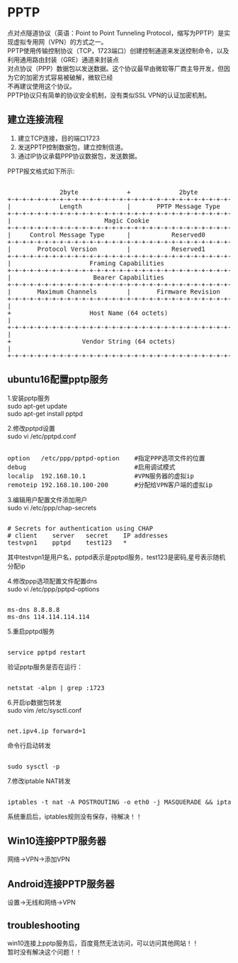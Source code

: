 # PPTP          
点对点隧道协议（英语：Point to Point Tunneling Protocol，缩写为PPTP）是实现虚拟专用网（VPN）的方式之一。     
PPTP使用传输控制协议（TCP，1723端口）创建控制通道来发送控制命令，以及利用通用路由封装（GRE）通道来封装点      
对点协议（PPP）数据包以发送数据。这个协议最早由微软等厂商主导开发，但因为它的加密方式容易被破解，微软已经      
不再建议使用这个协议。       
PPTP协议只有简单的协议安全机制，没有类似SSL VPN的认证加密机制。    
    
## 建立连接流程  
1. 建立TCP连接，目的端口1723  
2. 发送PPTP控制数据包，建立控制信道。  
3. 通过IP协议承载PPP协议数据包，发送数据。   
  
PPTP报文格式如下所示:  
<pre>  
              2byte             +             2byte       
+-+-+-+-+-+-+-+-+-+-+-+-+-+-+-+-+-+-+-+-+-+-+-+-+-+-+-+-+-+-+-+-+  
|             Length            |       PPTP Message Type       |  
+-+-+-+-+-+-+-+-+-+-+-+-+-+-+-+-+-+-+-+-+-+-+-+-+-+-+-+-+-+-+-+-+  
|                         Magic Cookie                          |  
+-+-+-+-+-+-+-+-+-+-+-+-+-+-+-+-+-+-+-+-+-+-+-+-+-+-+-+-+-+-+-+-+  
|     Control Message Type      |           Reserved0           |  
+-+-+-+-+-+-+-+-+-+-+-+-+-+-+-+-+-+-+-+-+-+-+-+-+-+-+-+-+-+-+-+-+  
|       Protocol Version        |           Reserved1           |  
+-+-+-+-+-+-+-+-+-+-+-+-+-+-+-+-+-+-+-+-+-+-+-+-+-+-+-+-+-+-+-+-+  
|                     Framing Capabilities                      |  
+-+-+-+-+-+-+-+-+-+-+-+-+-+-+-+-+-+-+-+-+-+-+-+-+-+-+-+-+-+-+-+-+  
|                      Bearer Capabilities                      |  
+-+-+-+-+-+-+-+-+-+-+-+-+-+-+-+-+-+-+-+-+-+-+-+-+-+-+-+-+-+-+-+-+  
|       Maximum Channels        |       Firmware Revision       |  
+-+-+-+-+-+-+-+-+-+-+-+-+-+-+-+-+-+-+-+-+-+-+-+-+-+-+-+-+-+-+-+-+  
|                                                               |  
+                     Host Name (64 octets)                     +  
|                                                               |  
+-+-+-+-+-+-+-+-+-+-+-+-+-+-+-+-+-+-+-+-+-+-+-+-+-+-+-+-+-+-+-+-+  
|                                                               |  
+                   Vendor String (64 octets)                   +  
|                                                               |  
+-+-+-+-+-+-+-+-+-+-+-+-+-+-+-+-+-+-+-+-+-+-+-+-+-+-+-+-+-+-+-+-+  
</pre>  
  
  
  
## ubuntu16配置pptp服务          
1.安装pptp服务          
sudo apt-get update           
sudo apt-get install pptpd          
          
          
2.修改pptpd设置          
sudo vi /etc/pptpd.conf          
          
<pre>          
option   /etc/ppp/pptpd-option    #指定PPP选项文件的位置          
debug                             #启用调试模式          
localip  192.168.10.1             #VPN服务器的虚拟ip          
remoteip 192.168.10.100-200       #分配给VPN客户端的虚拟ip          
</pre>          
          
3.编辑用户配置文件添加用户          
sudo vi /etc/ppp/chap-secrets          
        
<pre>          
# Secrets for authentication using CHAP          
# client    server   secret    IP addresses          
testvpn1    pptpd    test123   *          
</pre>          
其中testvpn1是用户名，pptpd表示是pptpd服务，test123是密码,星号表示随机分配ip          
          
4.修改ppp选项配置文件配置dns          
sudo vi /etc/ppp/pptpd-options          
        
<pre>          
ms-dns 8.8.8.8          
ms-dns 114.114.114.114          
</pre>          
          
5.重启pptpd服务          
<pre>          
service pptpd restart          
</pre>          
          
验证pptp服务是否在运行：          
<pre>          
netstat -alpn | grep :1723          
</pre>          
        
6.开启ip数据包转发        
sudo vim /etc/sysctl.conf         
        
<pre>        
net.ipv4.ip_forward=1        
</pre>        
命令行启动转发        
<pre>        
sudo sysctl -p        
</pre>        
          
7.修改iptable NAT转发          
<pre>          
iptables -t nat -A POSTROUTING -o eth0 -j MASQUERADE && iptables-save          
</pre>          
系统重启后，iptables规则没有保存，待解决！！    
          
      
## Win10连接PPTP服务器      
网络->VPN->添加VPN      
      
## Android连接PPTP服务器      
设置->无线和网络->VPN      
          
## troubleshooting    
win10连接上pptp服务后，百度竟然无法访问，可以访问其他网站！！          
暂时没有解决这个问题！！          
